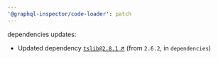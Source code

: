 ```yaml
---
'@graphql-inspector/code-loader': patch
---
```

dependencies updates:
  - Updated dependency [`tslib@2.8.1` ↗︎](https://www.npmjs.com/package/tslib/v/2.8.1) (from
    `2.6.2`, in `dependencies`)
